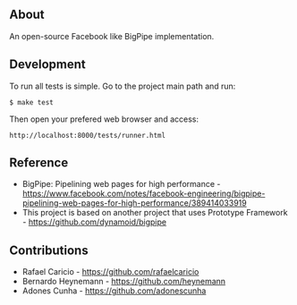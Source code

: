 ## About

An open-source Facebook like BigPipe implementation.

## Development

To run all tests is simple. Go to the project main path and run:

    $ make test

Then open your prefered web browser and access:

    http://localhost:8000/tests/runner.html

## Reference

* BigPipe: Pipelining web pages for high performance - https://www.facebook.com/notes/facebook-engineering/bigpipe-pipelining-web-pages-for-high-performance/389414033919
* This project is based on another project that uses Prototype Framework - https://github.com/dynamoid/bigpipe

## Contributions

* Rafael Caricio - https://github.com/rafaelcaricio
* Bernardo Heynemann - https://github.com/heynemann
* Adones Cunha - https://github.com/adonescunha
